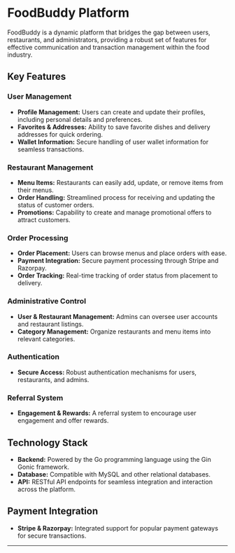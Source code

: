 # FoodBuddy Platform

FoodBuddy is a dynamic platform that bridges the gap between users, restaurants, and administrators, providing a robust set of features for effective communication and transaction management within the food industry.

## Key Features

### User Management
- **Profile Management:** Users can create and update their profiles, including personal details and preferences.
- **Favorites & Addresses:** Ability to save favorite dishes and delivery addresses for quick ordering.
- **Wallet Information:** Secure handling of user wallet information for seamless transactions.

### Restaurant Management
- **Menu Items:** Restaurants can easily add, update, or remove items from their menus.
- **Order Handling:** Streamlined process for receiving and updating the status of customer orders.
- **Promotions:** Capability to create and manage promotional offers to attract customers.

### Order Processing
- **Order Placement:** Users can browse menus and place orders with ease.
- **Payment Integration:** Secure payment processing through Stripe and Razorpay.
- **Order Tracking:** Real-time tracking of order status from placement to delivery.

### Administrative Control
- **User & Restaurant Management:** Admins can oversee user accounts and restaurant listings.
- **Category Management:** Organize restaurants and menu items into relevant categories.

### Authentication
- **Secure Access:** Robust authentication mechanisms for users, restaurants, and admins.

### Referral System
- **Engagement & Rewards:** A referral system to encourage user engagement and offer rewards.

## Technology Stack

- **Backend:** Powered by the Go programming language using the Gin Gonic framework.
- **Database:** Compatible with MySQL and other relational databases.
- **API:** RESTful API endpoints for seamless integration and interaction across the platform.

## Payment Integration

- **Stripe & Razorpay:** Integrated support for popular payment gateways for secure transactions.

---
